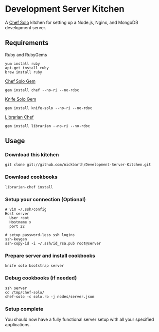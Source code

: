 Development Server Kitchen
==========================

A [Chef Solo](http://docs.opscode.com/chef_client.html) kitchen for setting up a Node.js, Nginx, and MongoDB development server.

## Requirements

Ruby and RubyGems
    
    yum install ruby
    apt-get install ruby
    brew install ruby
    
[Chef Solo Gem](http://wiki.opscode.com/display/chef/Installing+Chef+Client+and+Chef+Solo)
    
    gem install chef --no-ri --no-rdoc
    
[Knife Solo Gem](https://github.com/matschaffer/knife-solo)
    
    gem install knife-solo --no-ri --no-rdoc
    
[Librarian Chef](https://github.com/applicationsonline/librarian)
    
    gem install librarian --no-ri --no-rdoc
    

## Usage

### Download this kitchen
    
    git clone git://github.com/nickbarth/Development-Server-Kitchen.git
    
### Download cookbooks
    
    librarian-chef install
    
### Setup your connection (Optional)
    
    # vim ~/.ssh/config
    Host server
      User root
      Hostname x
      port 22

    # setup password-less ssh logins
    ssh-keygen
    ssh-copy-id -i ~/.ssh/id_rsa.pub root@server

### Prepare server and install cookbooks

    knife solo bootstrap server

### Debug cookbooks (if needed)
    
    ssh server
    cd /tmp/chef-solo/
    chef-solo -c solo.rb -j nodes/server.json

### Setup complete

You should now have a fully functional server setup with all your specified applications. 



